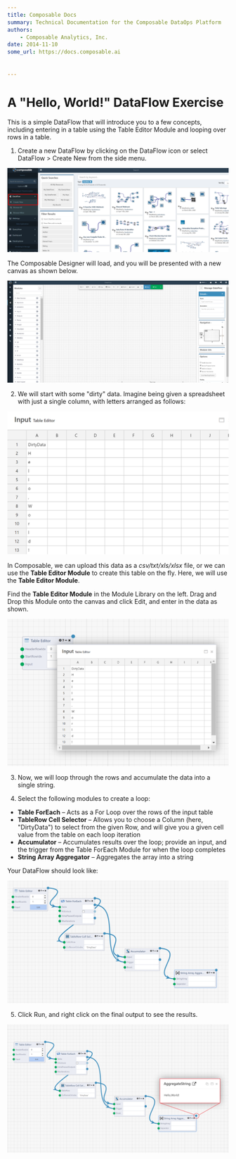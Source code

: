 ```yaml
---
title: Composable Docs
summary: Technical Documentation for the Composable DataOps Platform
authors:
    - Composable Analytics, Inc.
date: 2014-11-10
some_url: https://docs.composable.ai


---
```


# A "Hello, World!" DataFlow Exercise

This is a simple DataFlow that will introduce you to a few concepts, including entering in a table using the Table Editor Module and looping over rows in a table.

1. Create a new DataFlow by clicking on the DataFlow icon or select DataFlow > Create New from the side menu.

![!Example "Hello, World!" DataFlow](img/DataFlow-HelloWorld-01.png)

The Composable Designer will load, and you will be presented with a new canvas as shown below.
 
![!Example "Hello, World!" DataFlow](img/DataFlow-HelloWorld-02.png)

2. We will start with some "dirty" data. Imagine being given a spreadsheet with just a single column, with letters arranged as follows:

![!Example "Hello, World!" DataFlow](img/DataFlow-HelloWorld-03.png)

In Composable, we can upload this data as a *csv/txt/xls/xlsx* file, or we can use the **Table Editor Module** to create this table on the fly. Here, we will use the **Table Editor Module**.

Find the **Table Editor Module** in the Module Library on the left. Drag and Drop this Module onto the canvas and click Edit, and enter in the data as shown.

![!Example "Hello, World!" DataFlow](img/DataFlow-HelloWorld-04.png)

3. Now, we will loop through the rows and accumulate the data into a single string.

4. Select the following modules to create a loop:

- **Table ForEach** – Acts as a For Loop over the rows of the input table
- **TableRow Cell Selector** – Allows you to choose a Column (here, "DirtyData") to select from the given Row, and will give you a given cell value from the table on each loop iteration
- **Accumulator** – Accumulates results over the loop; provide an input, and the trigger from the Table ForEach Module for when the loop completes
- **String Array Aggregator** – Aggregates the array into a string

Your DataFlow should look like:

![!Example "Hello, World!" DataFlow](img/DataFlow-HelloWorld-05.png)

5. Click Run, and right click on the final output to see the results.
 
![!Example "Hello, World!" DataFlow](img/DataFlow-HelloWorld-06.png)